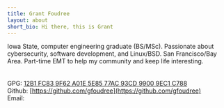 ```yaml
---
title: Grant Foudree
layout: about
short_bio: Hi there, this is Grant
---
```


Iowa State, computer engineering graduate (BS/MSc). Passionate about cybersecurity, software development, and Linux/BSD. San Francisco/Bay Area. Part-time EMT to help my community and keep life interesting.
<br>
<br>
<br>
GPG: [12B1 FC83 9F62 A01E 5E85 77AC 93CD 9900 9EC1 C788](/assets/gfoudree.asc)<br>
Github: [https://github.com/gfoudree](https://github.com/gfoudree)<br>
Email: <a href="javascript:location='mailto:\u0067\u0066\u006f\u0075\u0064\u0072\u0065\u0065\u0040\u0070\u0072\u006f\u0074\u006f\u006e\u006d\u0061\u0069\u006c\u002e\u0063\u006f\u006d';void 0"><script type="text/javascript">document.write('\u0067\u0066\u006f\u0075\u0064\u0072\u0065\u0065\u0040\u0070\u0072\u006f\u0074\u006f\u006e\u006d\u0061\u0069\u006c\u002e\u0063\u006f\u006d')</script></a>

